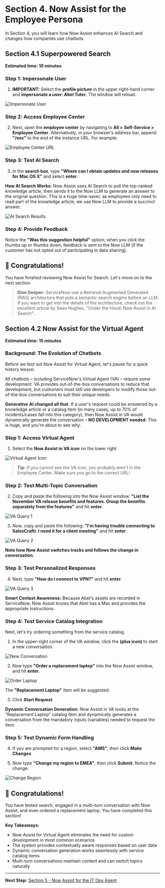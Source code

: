 # Section 4. Now Assist for the Employee Persona

In Section 4, you will learn how Now Assist enhances AI Search and changes how companies use chatbots.

## Section 4.1 Superpowered Search

**Estimated time: 10 minutes**

### Step 1: Impersonate User

1. **IMPORTANT:** Select the **profile picture** in the upper right-hand corner and **impersonate a user: Abel Tuter**. The window will reload.

![Impersonate User](screenshots/impersonate-user.png)

### Step 2: Access Employee Center

2. Next, open the **employee center** by navigating to **All > Self-Service > Employee Center**. Alternatively, in your browser's address bar, append **"/esc"** to the end of the instance URL. For example:

![Employee Center URL](screenshots/employee-center-url.png)

### Step 3: Test AI Search

3. In the **search box**, type **"Where can I obtain updates and new releases for Mac OS X"** and select **enter**.

**How AI Search Works:** Now Assist uses AI Search to pull the top-ranked knowledge article, then sends it to the Now LLM to generate an answer to the original question. This is a huge time-saver, as employees only need to read part of the knowledge article; we use Now LLM to provide a succinct answer.

![AI Search Results](screenshots/ai-search-results.png)

### Step 4: Provide Feedback

Notice the **"Was this suggestion helpful"** option; when you click the thumbs up or thumbs down, feedback is sent to the Now LLM (if the customer has not opted out of participating in data sharing).

## 🎉 Congratulations!

You have finished reviewing Now Assist for Search. Let's move on to the next section.

> **Dive Deeper:** ServiceNow use a Retrieval Augmented Generated (RAG) architecture that puts a semantic search engine before an LLM. If you want to get into the details of the architecture, check out the excellent article by Sean Hughes, "Under the Hood: Now Assist in AI Search".

## Section 4.2 Now Assist for the Virtual Agent

**Estimated time: 15 minutes**

### Background: The Evolution of Chatbots

Before we test out Now Assist for Virtual Agent, let's pause for a quick history lesson:

All chatbots – including ServiceNow's Virtual Agent (VA) – require some development. VA provides out-of-the-box conversations to reduce that development, but customers must still use developers to modify those out-of-the-box conversations to suit their unique needs.

**Generative AI changed all that.** If a user's request could be answered by a knowledge article or a catalog item (in many cases, up to 70% of incidents/cases fall into this category), then Now Assist in VA would dynamically generate the conversation – **NO DEVELOPMENT needed**. This is huge, and you're about to see why.

### Step 1: Access Virtual Agent

1. Select the **Now Assist in VA icon** on the lower right.

![Virtual Agent Icon](screenshots/virtual-agent-icon.png)

> **Tip:** If you cannot see the VA icon, you probably aren't in the Employee Center. Make sure you go to the correct URL!

### Step 2: Test Multi-Topic Conversation

2. Copy and paste the following into the Now Assist window: **"List the November VA release benefits and features. Group the benefits separately from the features"** and hit **enter**.

![VA Query 1](screenshots/va-query-1.png)

3. Now, copy and paste the following: **"I'm having trouble connecting to SalesCraftr. I need it for a client meeting"** and hit **enter**.

![VA Query 2](screenshots/va-query-2.png)

**Note how Now Assist switches tracks and follows the change in conversation.**

### Step 3: Test Personalized Responses

4. Next, type **"How do I connect to VPN?"** and hit **enter**.

![VA Query 3](screenshots/va-query-3.png)

**Smart Context Awareness:** Because Abel's assets are recorded in ServiceNow, Now Assist knows that Abel has a Mac and provides the appropriate instructions.

### Step 4: Test Service Catalog Integration

Next, let's try ordering something from the service catalog.

1. In the upper-right corner of the VA window, click the **(plus icon)** to start a new conversation.

![New Conversation](screenshots/new-conversation.png)

2. Now type **"Order a replacement laptop"** into the Now Assist window, and hit **enter**.

![Order Laptop](screenshots/order-laptop.png)

The **"Replacement Laptop"** item will be suggested.

3. Click **Start Request**.

**Dynamic Conversation Generation:** Now Assist in VA looks at the "Replacement Laptop" catalog item and dynamically generates a conversation from the mandatory inputs (variables) needed to request the item.

### Step 5: Test Dynamic Form Handling

4. If you are prompted for a region, select **"AMS"**, then click **Make Changes**

5. Now type **"Change my region to EMEA"**, then click **Submit**. Notice the change.

![Change Region](screenshots/change-region.png)

## 🎉 Congratulations!

You have tested search, engaged in a multi-turn conversation with Now Assist, and even ordered a replacement laptop. You have completed this section!

**Key Takeaways:**
- Now Assist for Virtual Agent eliminates the need for custom development in most common scenarios
- The system provides contextually aware responses based on user data
- Dynamic conversation generation works seamlessly with service catalog items
- Multi-turn conversations maintain context and can switch topics naturally

---

**Next Step:** [Section 5 - Now Assist for the IT Ops Agent](section5-itops-agent.md)